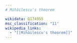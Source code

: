```yaml
---
# Mihăilescu's theorem

wikidata: Q174955
msc_classification: "11"
wikipedia_links:
  - "[[Mihăilescu's theorem]]"
---
```

